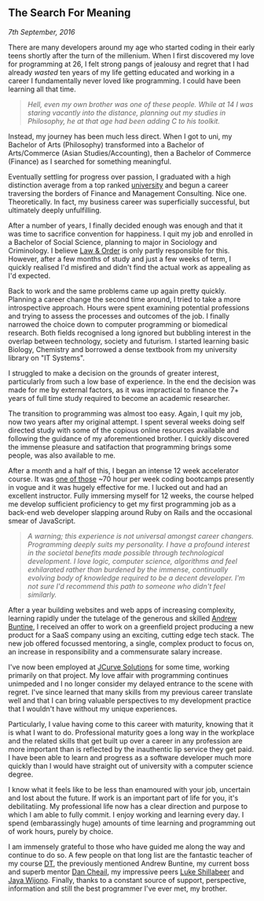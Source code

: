 ## The Search For Meaning
_7th September, 2016_

There are many developers around my age who started coding in their early teens shortly after the turn of the millenium.
When I first discovered my love for programming at 26, I felt strong pangs of jealousy and regret that I had already
*wasted* ten years of my life getting educated and working in a career I fundamentally never loved like programming. I
could have been learning all that time.

> _Hell, even my own brother was one of these people. While at 14 I was staring vacantly into the distance, planning out
> my studies in Philosophy, he at that age had been adding C to his toolkit._

Instead, my journey has been much less direct. When I got to uni, my Bachelor of Arts (Philosophy) transformed into a
Bachelor of Arts/Commerce (Asian Studies/Accounting), then a Bachelor of Commerce (Finance) as I searched for something
meaningful.

Eventually settling for progress over passion, I graduated with a high distinction average from a top ranked
[university](http://fbe.unimelb.edu.au/finance) and begun a career traversing the borders of Finance and Management
Consulting. Nice one. Theoretically. In fact, my business career was superficially successful, but ultimately deeply
unfulfilling.

After a number of years, I finally decided enough was enough and that it was time to sacrifice convention for happiness.
I quit my job and enrolled in a Bachelor of Social Science, planning to major in Sociology and Criminology. I believe
[Law & Order](https://youtu.be/gP3MuUTmXNk) is only partly responsible for this. However, after a few months of study
and just a few weeks of term, I quickly realised I'd misfired and didn't find the actual work as appealing as I'd
expected.

Back to work and the same problems came up again pretty quickly. Planning a career change the second time around, I
tried to take a more introspective approach. Hours were spent examining potential professions and trying to assess the
processes and outcomes of the job. I finally narrowed the choice down to computer programming or biomedical research.
Both fields recognised a long ignored but bubbling interest in the overlap between technology, society and futurism. I
started learning basic Biology, Chemistry and borrowed a dense textbook from my university library on "IT Systems".

I struggled to make a decision on the grounds of greater interest, particularly from such a low base of experience. In
the end the decision was made for me by external factors, as it was impractical to finance the 7+ years of full time
study required to become an academic researcher.

The transition to programming was almost too easy. Again, I quit my job, now two years after my original attempt. I
spent several weeks doing self directed study with some of the copious online resources available and following the
guidance of my aforementioned brother. I quickly discovered the immense pleasure and satifaction that programming brings
some people, was also available to me.

After a month and a half of this, I began an intense 12 week accelerator course. It was
[one of those](https://generalassemb.ly/education/web-development-immersive) ~70 hour per week coding bootcamps
presently in vogue and it was hugely effective for me. I lucked out and had an excellent instructor. Fully immersing
myself for 12 weeks, the course helped me develop sufficient proficiency to get my first programming job as a back-end
web developer slapping around Ruby on Rails and the occasional smear of JavaScript.

> _A warning; this experience is not universal amongst career changers. Programming deeply suits my personality. I have
> a profound interest in the societal benefits made possible through technological development. I love logic, computer
> science, algorithms and feel exhilarated rather than burdened by the immense, continually evolving body of knowledge
> required to be a decent developer. I'm not sure I'd recommend this path to someone who didn't feel similarly._

After a year building websites and web apps of increasing complexity, learning rapidly under the tutelage of the
generous and skilled [Andrew Buntine](https://github.com/buntine), I received an offer to work on a greenfield project
producing a new product for a SaaS company using an exciting, cutting edge tech stack. The new job offered focussed
mentoring, a single, complex product to focus on, an increase in responsibility and a commensurate salary increase.

I've now been employed at [JCurve Solutions](https://www.jcurve.com.au/) for some time, working primarily on that
project. My love affair with programming continues unimpeded and I no longer consider my delayed entrance to the scene
with regret. I've since learned that many skills from my previous career translate well and that I can bring valuable
perspectives to my development practice that I wouldn't have without my unique experiences.

Particularly, I value having come to this career with maturity, knowing that it is what I want to do. Professional
maturity goes a long way in the workplace and the related skills that get built up over a career in any profession are
more important than is reflected by the inauthentic lip service they get paid. I have been able to learn and progress
as a software developer much more quickly than I would have straight out of university with a computer science degree.

I know what it feels like to be less than enamoured with your job, uncertain and lost about the future. If work is an
important part of life for you, it's debilitatiing. My professional life now has a clear direction and purpose to which
I am able to fully commit. I enjoy working and learning every day. I spend (embarassingly huge) amounts of time learning
and programming out of work hours, purely by choice.

I am immensely grateful to those who have guided me along the way and continue to do so. A few people on that long list
are the fantastic teacher of my course [DT](https://github.com/epoch), the previously mentioned Andrew Buntine, my
current boss and superb mentor [Dan Cheail](https://github.com/dnch), my impressive peers
[Luke Shillabeer](https://github.com/kiwwa) and [Jaya Wijono](https://github.com/Jayzz55). Finally, thanks to a
constant source of support, perspective, information and still the best programmer I've ever met, my brother.
